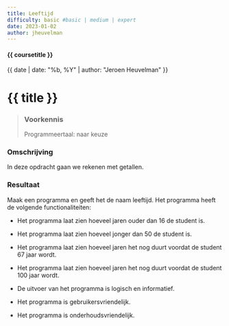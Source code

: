 ```yaml
---
title: Leeftijd
difficulty: basic #basic | medium | expert
date: 2023-01-02
author: jheuvelman
---
```


#### {{ coursetitle }}
{{ date | date: "%b, %Y" | author: "Jeroen Heuvelman" }}


# {{ title }}

> ### Voorkennis
> Programmeertaal: naar keuze

### Omschrijving
In deze opdracht gaan we rekenen met getallen.

### Resultaat
Maak een programma en geeft het de naam leeftijd. Het programma heeft de
volgende functionaliteiten:

- Het programma laat zien hoeveel jaren ouder dan 16 de student is.

- Het programma laat zien hoeveel jonger dan 50 de student is.

- Het programma laat zien hoeveel jaren het nog duurt voordat de student
  67 jaar wordt.

- Het programma laat zien hoeveel jaren het nog duurt voordat de student
  100 jaar wordt.

- De uitvoer van het programma is logisch en informatief.

- Het programma is gebruikersvriendelijk.

- Het programma is onderhoudsvriendelijk.
